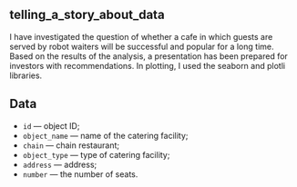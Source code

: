 ## telling_a_story_about_data

I have investigated the question of whether a cafe in which guests are served by robot waiters will be successful and popular for a long time. Based on the results of the analysis, a presentation has been prepared for investors with recommendations. In plotting, I used
the seaborn and plotli libraries.

## Data
- `id` — object ID;
- `object_name` — name of the catering facility;
- `chain` — chain restaurant;
- `object_type` — type of catering facility;
- `address` — address;
- `number` — the number of seats.
